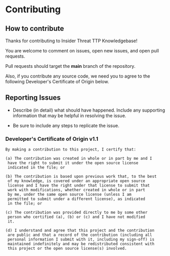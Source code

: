 # Contributing

## How to contribute

Thanks for contributing to Insider Threat TTP Knowledgebase!

You are welcome to comment on issues, open new issues, and open pull requests.

Pull requests should target the **main** branch of the repository.

Also, if you contribute any source code, we need you to agree to the following
Developer's Certificate of Origin below.

## Reporting Issues

* Describe (in detail) what should have happened. Include any supporting information
  that may be helpful in resolving the issue.

* Be sure to include any steps to replicate the issue.

### Developer's Certificate of Origin v1.1

```
By making a contribution to this project, I certify that:

(a) The contribution was created in whole or in part by me and I
 have the right to submit it under the open source license
 indicated in the file; or

(b) The contribution is based upon previous work that, to the best
 of my knowledge, is covered under an appropriate open source
 license and I have the right under that license to submit that
 work with modifications, whether created in whole or in part
 by me, under the same open source license (unless I am
 permitted to submit under a different license), as indicated
 in the file; or

(c) The contribution was provided directly to me by some other
 person who certified (a), (b) or (c) and I have not modified
 it.

(d) I understand and agree that this project and the contribution
 are public and that a record of the contribution (including all
 personal information I submit with it, including my sign-off) is
 maintained indefinitely and may be redistributed consistent with
 this project or the open source license(s) involved.
```
